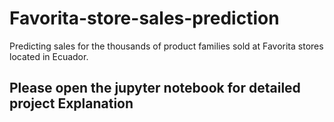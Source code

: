 # Favorita-store-sales-prediction
Predicting sales for the thousands of product families sold at Favorita stores located in Ecuador. 

## Please open the jupyter notebook for detailed project Explanation

